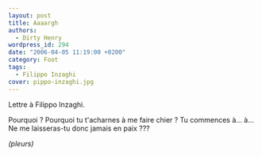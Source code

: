 ```yaml
---
layout: post
title: Aaaargh
authors:
  - Dirty Henry
wordpress_id: 294
date: "2006-04-05 11:19:00 +0200"
category: Foot
tags:
  - Filippo Inzaghi
cover: pippo-inzaghi.jpg
---
```


Lettre à Filippo Inzaghi.

Pourquoi ? Pourquoi tu t'acharnes à me faire chier ? Tu commences à… à… Ne me
laisseras-tu donc jamais en paix ???

_(pleurs)_
